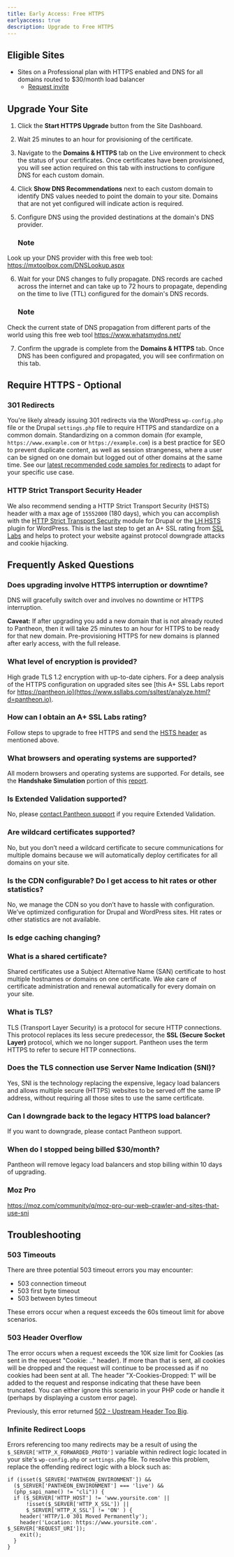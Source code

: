 ```yaml
---
title: Early Access: Free HTTPS
earlyaccess: true
description: Upgrade to Free HTTPS
---
```

## Eligible Sites
* Sites on a Professional plan with HTTPS enabled and DNS for all domains routed to $30/month load balancer
  - [Request invite](http://learn.pantheon.io/201701-HTTPS-Reg.html)


## Upgrade Your Site
1. Click the **Start HTTPS Upgrade** button from the Site Dashboard.
2. Wait 25 minutes to an hour for provisioning of the certificate.
3. Navigate to the **Domains & HTTPS** tab on the Live environment to check the status of your certificates. Once certificates have been provisioned, you will see action required on this tab with instructions to configure DNS for each custom domain.  
4. Click **Show DNS Recommendations** next to each custom domain to identify DNS values needed to point the domain to your site. Domains that are not yet configured will indicate action is required.
5. Configure DNS using the provided destinations at the domain's DNS provider.

    <div class="alert alert-info">
    <h3 class="info">Note</h3>
Look up your DNS provider with this free web tool: <a href="https://mxtoolbox.com/DNSLookup.aspx">https://mxtoolbox.com/DNSLookup.aspx</a>
</div>

6. Wait for your DNS changes to fully propagate. DNS records are cached across the internet and can take up to 72 hours to propagate, depending on the time to live (TTL) configured for the domain's DNS records.

      <div class="alert alert-info">
      <h3 class="info">Note</h3>
Check the current state of DNS propagation from different parts of the world using this free web tool <a href="https://www.whatsmydns.net/">https://www.whatsmydns.net/</a>
</div>

7. Confirm the upgrade is complete from the **Domains & HTTPS** tab. Once DNS has been configured and propagated, you will see confirmation on this tab.

## Require HTTPS - Optional

### 301 Redirects

You're likely already issuing 301 redirects via the WordPress `wp-config.php` file or the Drupal `settings.php` file to require HTTPS and standardize on a common domain. Standardizing on a common domain (for example, `https://www.example.com` or `https://example.com`) is a best practice for SEO to prevent duplicate content, as well as session strangeness, where a user can be signed on one domain but logged out of other domains at the same time. See our [latest recommended code samples for redirects](/docs/redirects#redirect-to-a-common-domain) to adapt for your specific use case.

### HTTP Strict Transport Security Header

We also recommend sending a HTTP Strict Transport Security (HSTS) header with a max age of `15552000` (180 days), which you can accomplish with the [HTTP Strict Transport Security](https://drupal.org/project/hsts) module for Drupal or the [LH HSTS](https://wordpress.org/plugins/lh-hsts/) plugin for WordPress. This is the last step to get an A+ SSL rating from [SSL Labs](https://www.ssllabs.com/ssltest/) and helps to protect your website against protocol downgrade attacks and cookie hijacking.

## Frequently Asked Questions

### Does upgrading involve HTTPS interruption or downtime?
DNS will gracefully switch over and involves no downtime or HTTPS interruption.

**Caveat:** If after upgrading you add a new domain that is not already routed to Pantheon, then it will take 25 minutes to an hour for HTTPS to be ready for that new domain. Pre-provisioning HTTPS for new domains is planned after early access, with the full release.

### What level of encryption is provided?
High grade TLS 1.2 encryption with up-to-date ciphers. For a deep analysis of the HTTPS configuration on upgraded sites see [this A+ SSL Labs report for https://pantheon.io](https://www.ssllabs.com/ssltest/analyze.html?d=pantheon.io).

### How can I obtain an A+ SSL Labs rating?
Follow steps to upgrade to free HTTPS and send the [HSTS header](#http-strict-transport-security-header) as mentioned above.

### What browsers and operating systems are supported?
All modern browsers and operating systems are supported. For details, see the **Handshake Simulation** portion of this [report](https://www.ssllabs.com/ssltest/analyze.html?d=pantheon.io).

### Is Extended Validation supported?
No, please [contact Pantheon support](/docs/getting-support) if you require Extended Validation.

### Are wildcard certificates supported?
No, but you don’t need a wildcard certificate to secure communications for multiple domains because we will automatically deploy certificates for all domains on your site.

### Is the CDN configurable? Do I get access to hit rates or other statistics?
No, we manage the CDN so you don’t have to hassle with configuration. We’ve optimized configuration for Drupal and WordPress sites. Hit rates or other statistics are not available.

### Is edge caching changing?

### What is a shared certificate?
Shared certificates use a Subject Alternative Name (SAN) certificate to host multiple hostnames or domains on one certificate. We ake care of certificate administration and renewal automatically for every domain on your site.

### What is TLS?
TLS (Transport Layer Security) is a protocol for secure HTTP connections. This protocol replaces its less secure predecessor, the **SSL (Secure Socket Layer)** protocol, which we no longer support. Pantheon uses the term HTTPS to refer to secure HTTP connections.

### Does the TLS connection use Server Name Indication (SNI)?
Yes, SNI is the technology replacing the expensive, legacy load balancers and allows multiple secure (HTTPS) websites to be served off the same IP address, without requiring all those sites to use the same certificate.

### Can I downgrade back to the legacy HTTPS load balancer?
If you want to downgrade, please contact Pantheon support.

### When do I stopped being billed $30/month?
Pantheon will remove legacy load balancers and stop billing within 10 days of upgrading.

### Moz Pro
https://moz.com/community/q/moz-pro-our-web-crawler-and-sites-that-use-sni


## Troubleshooting

### 503 Timeouts
There are three potential 503 timeout errors you may encounter:
- 503 connection timeout
- 503 first byte timeout
- 503 between bytes timeout

These errors occur when a request exceeds the 60s timeout limit for above scenarios.

### 503 Header Overflow
The error occurs when a request exceeds the 10K size limit for Cookies (as sent in the request "Cookie: .." header). If more than that is sent, all cookies will be dropped and the request will continue to be processed as if no cookies had been sent at all. The header "X-Cookies-Dropped: 1" will be added to the request and response indicating that these have been truncated. You can either ignore this scenario in your PHP code or handle it (perhaps by displaying a custom error page).

Previously, this error returned [502 - Upstream Header Too Big](/docs/errors-and-server-responses/#502-upstream-header-too-big).


### Infinite Redirect Loops
Errors referencing too many redirects may be a result of using the ` $_SERVER['HTTP_X_FORWARDED_PROTO']` variable within redirect logic located in your site's `wp-config.php` or `settings.php` file. To resolve this problem, replace the offending redirect logic with a block such as:

```
if (isset($_SERVER['PANTHEON_ENVIRONMENT']) &&
  ($_SERVER['PANTHEON_ENVIRONMENT'] === 'live') &&
  (php_sapi_name() != "cli")) {
  if ($_SERVER['HTTP_HOST'] != 'www.yoursite.com' ||
      !isset($_SERVER['HTTP_X_SSL']) ||
      $_SERVER['HTTP_X_SSL'] != 'ON' ) {
    header('HTTP/1.0 301 Moved Permanently');
    header('Location: https://www.yoursite.com'. $_SERVER['REQUEST_URI']);
    exit();
  }
}
```
